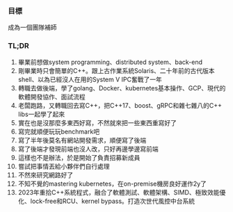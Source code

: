 <!--
**xnum/xnum** is a ✨ _special_ ✨ repository because its `README.md` (this file) appears on your GitHub profile.

Here are some ideas to get you started:

- 🔭 I’m currently working on ...
- 🌱 I’m currently learning ...
- 👯 I’m looking to collaborate on ...
- 🤔 I’m looking for help with ...
- 💬 Ask me about ...
- 📫 How to reach me: ...
- 😄 Pronouns: ...
- ⚡ Fun fact: ...
-->

### 目標

成為一個團隊補師

### TL;DR

1. 畢業前想做system programming、distributed system、back-end
2. 剛畢業時只會簡單的C++。跟上古作業系統Solaris、二十年前的古代版本shell、以為已經沒人在用的System V IPC奮戰了一年
3. 轉職去做後端，學了golang、Docker、kubernetes基本操作、GCP、現代的軟體開發協作、面試流程
4. 老闆跑路，又轉職回去寫C++，把C++17、boost、gRPC和雜七雜八的C++ libs一起學了起來
5. 實在也是沒那麼多東西好寫，不然就來把一些東西重寫好了
6. 寫完就順便玩玩benchmark吧
7. 寫了半年後莫名有網站開發需求，順便寫了後端
8. 寫了後端才發現前端也沒人改，只好再邊學邊寫前端
9. 這樣也不是辦法，於是開始了負責招募新成員
10. 嘗試把事情丟給小夥伴們自行處理
11. 不然來研究網路好了
12. 不知不覺的mastering kubernetes，在on-premise機房良好運作2y了
13. 2023年重拾C++系統程式，融合了軟體測試、軟體架構、SIMD、極致效能優化、lock-free和RCU、kernel bypass。打造次世代風控中台系統
